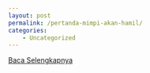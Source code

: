 ```yaml
---
layout: post
permalink: /pertanda-mimpi-akan-hamil/
categories:
    - Uncategorized
---
```


[Baca Selengkapnya](/02)